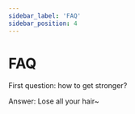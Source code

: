 ```yaml
---
sidebar_label: 'FAQ'
sidebar_position: 4
---
```


# FAQ

First question: how to get stronger?

Answer: Lose all your hair~